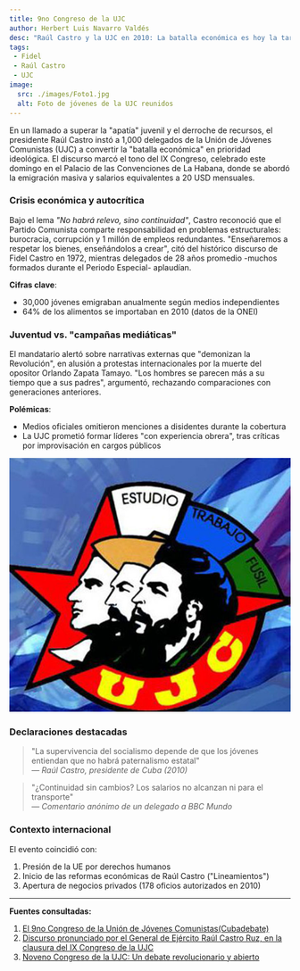 ```yaml
---
title: 9no Congreso de la UJC 
author: Herbert Luis Navarro Valdés 
desc: "Raúl Castro y la UJC en 2010: La batalla económica es hoy la tarea principal. El IX Congreso de la Juventud Comunista cubana analizó crisis salarial, emigración y el desafío generacional"
tags:
 - Fidel
 - Raúl Castro
 - UJC
image:
  src: ./images/Foto1.jpg
  alt: Foto de jóvenes de la UJC reunidos
---
```


En un llamado a superar la "apatía" juvenil y el derroche de recursos, el presidente Raúl Castro instó a 1,000 delegados de la Unión de Jóvenes Comunistas (UJC) a convertir la "batalla económica" en prioridad ideológica. El discurso marcó el tono del IX Congreso, celebrado este domingo en el Palacio de las Convenciones de La Habana, donde se abordó la emigración masiva y salarios equivalentes a 20 USD mensuales.

### Crisis económica y autocrítica

Bajo el lema *"No habrá relevo, sino continuidad"*, Castro reconoció que el Partido Comunista comparte responsabilidad en problemas estructurales: burocracia, corrupción y 1 millón de empleos redundantes. "Enseñaremos a respetar los bienes, enseñándolos a crear", citó del histórico discurso de Fidel Castro en 1972, mientras delegados de 28 años promedio -muchos formados durante el Periodo Especial- aplaudían.

**Cifras clave**:

- 30,000 jóvenes emigraban anualmente según medios independientes
- 64% de los alimentos se importaban en 2010 (datos de la ONEI)

### Juventud vs. "campañas mediáticas"

El mandatario alertó sobre narrativas externas que "demonizan la Revolución", en alusión a protestas internacionales por la muerte del opositor Orlando Zapata Tamayo. "Los hombres se parecen más a su tiempo que a sus padres", argumentó, rechazando comparaciones con generaciones anteriores.

**Polémicas**:

- Medios oficiales omitieron menciones a disidentes durante la cobertura
- La UJC prometió formar líderes "con experiencia obrera", tras críticas por improvisación en cargos públicos

![9no Congreso UJC](./images/Foto2.jpg)

### Declaraciones destacadas

> "La supervivencia del socialismo depende de que los jóvenes entiendan que no habrá paternalismo estatal"  
> *— Raúl Castro, presidente de Cuba (2010)*

> "¿Continuidad sin cambios? Los salarios no alcanzan ni para el transporte"  
> *— Comentario anónimo de un delegado a BBC Mundo*

### Contexto internacional

El evento coincidió con:
1. Presión de la UE por derechos humanos
2. Inicio de las reformas económicas de Raúl Castro ("Lineamientos")
3. Apertura de negocios privados (178 oficios autorizados en 2010)

---

**Fuentes consultadas:**

1. [El 9no Congreso de la Unión de Jóvenes Comunistas(Cubadebate)](http://www.cubadebate.cu/reflexiones-fidel/2010/04/08/el-ix-congreso-de-la-union-de-jovenes-comunistas-de-cuba/)
2. [Discurso pronunciado por el General de Ejército Raúl Castro Ruz, en la clausura del IX Congreso de la UJC](http://www.fidelcastro.cu/es/noticia/discurso-pronunciado-por-el-general-de-ejercito-raul-castro-ruz-en-la-clausura-del-ix)
3. [Noveno Congreso de la UJC: Un debate revolucionario y abierto](https://www.juventudrebelde.cu/index.php/cuba/2010-03-27/noveno-congreso-de-la-ujc-un-debate-revolucionario-y-abierto)
